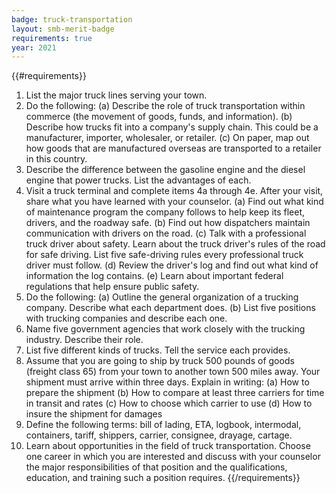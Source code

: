 ```yaml
---
badge: truck-transportation
layout: smb-merit-badge
requirements: true
year: 2021
---
```


{{#requirements}}
1. List the major truck lines serving your town.
2. Do the following:
    (a) Describe the role of truck transportation within commerce (the movement of goods, funds, and information).
    (b) Describe how trucks fit into a company's supply chain. This could be a manufacturer, importer, wholesaler, or retailer.
    (c) On paper, map out how goods that are manufactured overseas are transported to a retailer in this country.
3. Describe the difference between the gasoline engine and the diesel engine that power trucks. List the advantages of each.
4. Visit a truck terminal and complete items 4a through 4e. After your visit, share what you have learned with your counselor.
    (a) Find out what kind of maintenance program the company follows to help keep its fleet, drivers, and the roadway safe.
    (b) Find out how dispatchers maintain communication with drivers on the road.
    (c) Talk with a professional truck driver about safety. Learn about the truck driver's rules of the road for safe driving. List five safe-driving rules every professional truck driver must follow.
    (d) Review the driver's log and find out what kind of information the log contains.
    (e) Learn about important federal regulations that help ensure public safety.
5. Do the following:
    (a) Outline the general organization of a trucking company. Describe what each department does.
    (b) List five positions with trucking companies and describe each one.
6. Name five government agencies that work closely with the trucking industry. Describe their role.
7. List five different kinds of trucks. Tell the service each provides.
8. Assume that you are going to ship by truck 500 pounds of goods (freight class 65) from your town to another town 500 miles away. Your shipment must arrive within three days. Explain in writing:
    (a) How to prepare the shipment
    (b) How to compare at least three carriers for time in transit and rates
    (c) How to choose which carrier to use
    (d) How to insure the shipment for damages
9. Define the following terms: bill of lading, ETA, logbook, intermodal, containers, tariff, shippers, carrier, consignee, drayage, cartage.
10. Learn about opportunities in the field of truck transportation. Choose one career in which you are interested and discuss with your counselor the major responsibilities of that position and the qualifications, education, and training such a position requires.
{{/requirements}}

